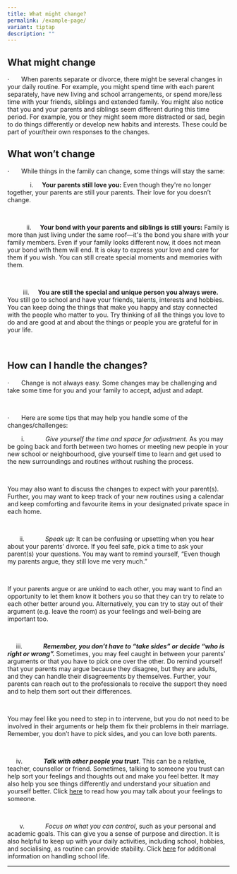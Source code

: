 ```yaml
---
title: What might change?
permalink: /example-page/
variant: tiptap
description: ""
---
```

<h2>What might change</h2>
<p>·&nbsp;&nbsp;&nbsp;&nbsp;&nbsp;&nbsp; When parents separate or divorce,
there might be several changes in your daily routine. For example, you
might spend time with each parent separately, have new living and school
arrangements, or spend more/less time with your friends, siblings and extended
family. You might also notice that you and your parents and siblings seem
different during this time period. For example, you or they might seem
more distracted or sad, begin to do things differently or develop new habits
and interests. These could be part of your/their own responses to the changes.</p>
<h2>What won’t change</h2>
<p>·&nbsp;&nbsp;&nbsp;&nbsp;&nbsp;&nbsp; While things in the family can change,
some things will stay the same:</p>
<p>&nbsp;&nbsp;&nbsp;&nbsp;&nbsp;&nbsp;&nbsp;&nbsp;&nbsp;&nbsp;&nbsp;&nbsp;
i.&nbsp;&nbsp;&nbsp;&nbsp; <strong>Your parents still love you:</strong> Even
though they're no longer together, your parents are still your parents.
Their love for you doesn’t change.</p>
<p><strong>&nbsp;</strong>
</p>
<p>&nbsp;&nbsp;&nbsp;&nbsp;&nbsp;&nbsp;&nbsp;&nbsp;&nbsp;&nbsp; ii.&nbsp;&nbsp;&nbsp;&nbsp; <strong>Your bond with your parents and siblings is still yours:</strong> Family
is more than just living under the same roof—it's the bond you share with
your family members. Even if your family looks different now, it does not
mean your bond with them will end. It is okay to express your love and
care for them if you wish. You can still create special moments and memories
with them.</p>
<p>&nbsp;</p>
<p>&nbsp;&nbsp;&nbsp;&nbsp;&nbsp;&nbsp;&nbsp;&nbsp; iii.&nbsp;&nbsp;&nbsp;&nbsp; <strong>You are still the special and unique person you always were.</strong> You
still go to school and have your friends, talents, interests and hobbies.
You can keep doing the things that make you happy and stay connected with
the people who matter to you. Try thinking of all the things you love to
do and are good at and about the things or people you are grateful for
in your life.</p>
<p>&nbsp;</p>
<h2>How can I handle the changes?</h2>
<p>·&nbsp;&nbsp;&nbsp;&nbsp;&nbsp;&nbsp; Change is not always easy. Some
changes may be challenging and take some time for you and your family to
accept, adjust and adapt.</p>
<p>&nbsp;</p>
<p>·&nbsp;&nbsp;&nbsp;&nbsp;&nbsp;&nbsp; Here are some tips that may help
you handle some of the changes/challenges:</p>
<p>&nbsp;&nbsp;&nbsp;&nbsp;&nbsp;&nbsp;&nbsp; i.&nbsp;&nbsp;&nbsp;&nbsp;&nbsp;&nbsp;&nbsp;&nbsp;&nbsp;&nbsp;&nbsp; <em>Give yourself the time and space for adjustment.</em> As
you may be going back and forth between two homes or meeting new people
in your new school or neighbourhood, give yourself time to learn and get
used to the new surroundings and routines without rushing the process.</p>
<p>&nbsp;</p>
<p>You may also want to discuss the changes to expect with your parent(s).
Further, you may want to keep track of your new routines using a calendar
and keep comforting and favourite items in your designated private space
in each home.</p>
<p>&nbsp;</p>
<p>&nbsp;&nbsp;&nbsp;&nbsp;&nbsp;&nbsp; ii.&nbsp;&nbsp;&nbsp;&nbsp;&nbsp;&nbsp;&nbsp;&nbsp;&nbsp;&nbsp;&nbsp; <em>Speak up:</em> It
can be confusing or upsetting when you hear about your parents’ divorce.
If you feel safe, pick a time to ask your parent(s) your questions. You
may want to remind yourself, “Even though my parents argue, they still
love me very much.”</p>
<p>&nbsp;</p>
<p>If your parents argue or are unkind to each other, you may want to find
an opportunity to let them know it bothers you so that they can try to
relate to each other better around you. Alternatively, you can try to stay
out of their argument (e.g. leave the room) as your feelings and well-being
are important too.</p>
<p>&nbsp;</p>
<p>&nbsp;&nbsp;&nbsp;&nbsp; iii.&nbsp;&nbsp;&nbsp;&nbsp;&nbsp;&nbsp;&nbsp;&nbsp;&nbsp;&nbsp;&nbsp; <strong><em>Remember, you don’t have to “take sides” or decide “who is right or wrong”. </em></strong>Sometimes,
you may feel caught in between your parents’ arguments or that you have
to pick one over the other. Do remind yourself that your parents may argue
because they disagree, but they are adults, and they can handle their disagreements
by themselves. Further, your parents can reach out to the professionals
to receive the support they need and to help them sort out their differences.&nbsp;</p>
<p>&nbsp;</p>
<p>You may feel like you need to step in to intervene, but you do not need
to be involved in their arguments or help them fix their problems in their
marriage. Remember, you don’t have to pick sides, and you can love both
parents.&nbsp;</p>
<p>&nbsp;</p>
<p>&nbsp;&nbsp;&nbsp;&nbsp; iv.&nbsp;&nbsp;&nbsp;&nbsp;&nbsp;&nbsp;&nbsp;&nbsp;&nbsp;&nbsp;&nbsp; <strong><em>Talk with other people you trust</em></strong>.
This can be a relative, teacher, counsellor or friend. Sometimes, talking
to someone you trust can help sort your feelings and thoughts out and make
you feel better. It may also help you see things differently and understand
your situation and yourself better.&nbsp;Click <a href="#_3c)_Talking_about" rel="noopener noreferrer nofollow" target="_blank">here</a> to read how you may talk about your
feelings to someone.</p>
<p>&nbsp;</p>
<p>&nbsp;&nbsp;&nbsp;&nbsp;&nbsp;&nbsp; v.&nbsp;&nbsp;&nbsp;&nbsp;&nbsp;&nbsp;&nbsp;&nbsp;&nbsp;&nbsp;&nbsp; <em>Focus on what you can control</em>,
such as your personal and academic goals. This can give you a sense of
purpose and direction. It is also helpful to keep up with your daily activities,
including school, hobbies, and socialising, as routine can provide stability.
Click <a href="#_Handling_school_life," rel="noopener noreferrer nofollow" target="_blank">here</a> for
additional information on handling school life.</p>
<hr>
<p></p>
<p></p>
<p></p>
<p></p>
<p></p>